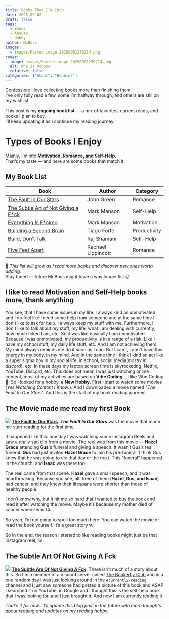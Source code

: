 ```yaml
---
title: Books That I’m Into
date: 2025-09-02
draft: false
tags:
  - Books
  - Abouts
  - Hobby
author: McBoss
images:
  - images/Pasted image 20250901230214.png
cover:
  image: images/Pasted image 20250901230214.png
  alt: Who is McBoss
  relative: false
categories: ["About", "Hobbies"]
---
```


Confession: I love collecting books more than finishing them.  
I’ve only fully read a few, some I’m halfway through, and others are still on my wishlist.  

This post is my **ongoing book list** — a mix of favorites, current reads, and books I plan to buy.  
I’ll keep updating it as I continue my reading journey.  

# Types of Books I Enjoy
Mainly, I’m into **Motivation, Romance, and Self-Help**.  
That’s my taste — and here are some books that match it:

## My Book List

| Book                                                                                                                                                        | Author             | Category     |
| ----------------------------------------------------------------------------------------------------------------------------------------------------------- | ------------------ | ------------ |
| [The Fault in Our Stars](https://jumpbooks.lk/product/the-fault-in-our-stars/)                                                                              | John Green         | Romance      |
| [The Subtle Art of Not Giving a F*ck](https://jumpbooks.lk/product/the-subtle-art-of-not-giving-a-fuck/)                                                    | Mark Manson        | Self-Help    |
| [Everything Is F*cked](https://jumpbooks.lk/product/everything-is-fcked/)                                                                                   | Mark Manson        | Motivation   |
| [Building a Second Brain](https://jumpbooks.lk/product/building-a-second-brain-a-proven-method-to-organise-your-digital-life-and-unlock-yourcreative-pote/) | Tiago Forte        | Productivity |
| [Build, Don’t Talk](https://jumpbooks.lk/product/build-dont-talk-things-you-wish-you-w/)                                                                    | Raj Shamani        | Self-Help    |
| [Five Feet Apart](https://jumpbooks.lk/product/five-feet-apart/)                                                                                            | Rachael Lippincott | Romance      |

📌 *This list will grow as I read more books and discover new ones worth adding.*  
Stay tuned — future McBoss might have a way longer list 😉

## I like to read Motivation and Self-Help books more, thank anything
You see, that I have some issues in my life. I always kind an unmotivated and I do feel like I need some help from someone and at the same time I don't like to ask for help. I always keep my stuff with me. Furthermore, I don't like to talk about my stuff, my life, what I am dealing with currently, how much fcked I am, etc. So it was like basically I am unmotivated. Because I was unmotivated, my productivity is in a range of a risk. Like I have my school stuff, my daily life stuff, etc. And I am not achieving them. My mind always reminds me do it soon as I can. But I can't, I don't have this energy in my body, in my mind. And in the same time I think I kind an act like a super sigma boy in my social life, in school, social media(*mostly in discord*), etc. In these days my laptop screen time is skyrocketing, Netflix, YouTube, Discord, etc. This does not mean I was just watching online content, most of my activities are based on **Vibe Coding**... I like Vibe Coding 🥲. So I looked for a hobby, a **New Hobby**. First I start to watch some movies (_Yes Watching Content I Know!_). And I downloaded a movie named "*The Fault In Our Stars*". And this is the start of my book reading journey! 

## The Movie made me read my first Book


![](/images/Pasted%20image%2020250901235216.png)
[**The Fault In Our Stars**](https://www.imdb.com/title/tt2582846/). **_The Fault In Our Stars_** was the movie that made me start reading for the first time.  

It happened like this: one day I was watching some Instagram Reels and saw a really sad clip from a movie. The reel was from this movie — **Hazel Grace** attending **Gus**'s funeral and giving a speech. It wasn’t Gus’s real funeral. **Gus** had just invited **Hazel Grace** to join his pre-funeral. I think Gus knew that he was going to die that day or the next. This “funeral” happened in the church, and **Isaac** was there too.  

The reel came from that scene. **Hazel** gave a small speech, and it was heartbreaking. Because you see, all three of them (**Hazel, Gus, and Isaac**) had cancer, and they knew their lifespans were shorter than those of healthy people.  

I don’t know why, but it hit me so hard that I wanted to buy the book and read it after watching the movie. Maybe it’s because my mother died of cancer when I was 14.  

So yeah, I’m not going to spoil too much here. You can watch the movie or read the book yourself. It’s a great story 💔.  

So in the end, the reason I started to like reading books might just be that Instagram reel, lol.

## The Subtle Art Of Not Giving A Fck
![](/images/Pasted%20image%2020250908225039.png)
[**The Subtle Are Of Not Giving A Fck**](https://jumpbooks.lk/product/the-subtle-art-of-not-giving-a-fuck/): There isn't much of a story about this. So I'm a member of a discord server called [The Bookerfly Club](https://discord.gg/GeRaaWPv7U) and in a one random day I was just looking around in the `#currently-reading` channel and I just saw someone had posted a picture of this book and ASAP I searched it on YouTube, in Google and I thought this is the self-help book that I was looking for, and I just brought it. And now I am currently reading it.

_That’s it for now… I’ll update this blog post in the future with more thoughts about reading and updates on my reading hobby._